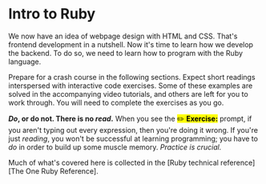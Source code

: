 # Intro to Ruby

We now have an idea of webpage design with HTML and CSS. That's frontend development in a nutshell. Now it's time to learn how we develop the backend. To do so, we need to learn how to program with the Ruby language. 

Prepare for a crash course in the following sections. Expect short readings interspersed with interactive code exercises. Some of these examples are solved in the accompanying video tutorials, and others are left for you to work through. You will need to complete the exercises as you go.

**_Do_, or do not. There is no  _read_.** When you see the <mark>✏️ **Exercise:**</mark> prompt, if you aren't typing out every expression, then you're doing it wrong. If you're just _reading_, you won't be successful at learning programming; you have to _do_ in order to build up some muscle memory. _Practice is crucial._

Much of what's covered here is collected in the [Ruby technical reference][The One Ruby Reference].